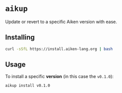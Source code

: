 # `aikup`

Update or revert to a specific Aiken version with ease.

## Installing

```sh
curl -sSfL https://install.aiken-lang.org | bash
```

## Usage

To install a specific **version** (in this case the `v0.1.0`):

```sh
aikup install v0.1.0
```
